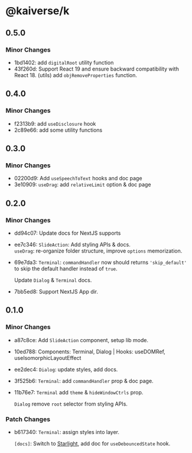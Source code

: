 # @kaiverse/k

## 0.5.0

### Minor Changes

- 1bd1402: add `digitalRoot` utility function
- 43f260d: Support React 19 and ensure backward compatibility with React 18. (utils) add `objRemoveProperties` function.

## 0.4.0

### Minor Changes

- f2313b9: add `useDisclosure` hook
- 2c89e66: add some utility functions

## 0.3.0

### Minor Changes

- 02200d9: Add `useSpeechToText` hooks and doc page
- 3e10909: `useDrag`: add `relativeLimit` option & doc page

## 0.2.0

### Minor Changes

- dd94c07: Update docs for NextJS supports
- ee7c346: `SlideAction`: Add styling APIs & docs.<br/>`useDrag`: re-organize folder structure, improve `options` memorization.
- 69e7da3: `Terminal`: `commandHandler` now should returns `'skip_default'` to skip the default handler instead of `true`.

  Update `Dialog` & `Terminal` docs.

- 7bb5ed8: Support NextJS App dir.

## 0.1.0

### Minor Changes

- a87c8ce: Add `SlideAction` component, setup lib mode.
- 10ed788: Components: Terminal, Dialog | Hooks: useDOMRef, useIsomorphicLayoutEffect
- ee2dec4: `Dialog`: update styles, add docs.
- 3f525b6: `Terminal`: add `commandHandler` prop & doc page.
- 11b76e7: `Terminal` add `theme` & `hideWindowCtrls` prop.

  `Dialog` remove `root` selector from styling APIs.

### Patch Changes

- b617340: `Terminal`: assign styles into layer.

  `[docs]`: Switch to [Starlight](https://starlight.astro.build), add doc for `useDebouncedState` hook.
